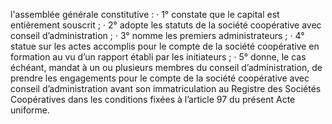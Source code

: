 l'assemblée générale constitutive :
· 1° constate que le capital est entièrement souscrit ;
· 2° adopte les statuts de la société coopérative avec conseil d’administration ;
· 3° nomme les premiers administrateurs ;
· 4° statue sur les actes accomplis pour le compte de la société coopérative en formation au
vu d’un rapport établi par les initiateurs ;
· 5° donne, le cas échéant, mandat à un ou plusieurs membres du conseil d’administration,
de prendre les engagements pour le compte de la société coopérative avec conseil d’administration avant son immatriculation au Registre des Sociétés Coopératives dans les conditions fixées à l’article 97 du présent Acte uniforme.